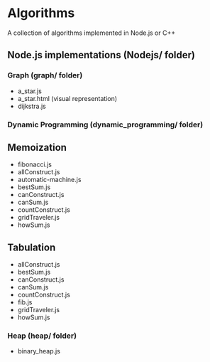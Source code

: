 # Algorithms
A collection of algorithms implemented in Node.js or C++

## Node.js implementations (Nodejs/ folder)

### Graph (graph/ folder)
* a\_star.js
* a\_star.html (visual representation)
* dijkstra.js

### Dynamic Programming (dynamic\_programming/ folder)

## Memoization
* fibonacci.js
* allConstruct.js
* automatic-machine.js
* bestSum.js
* canConstruct.js
* canSum.js
* countConstruct.js
* gridTraveler.js
* howSum.js

## Tabulation
* allConstruct.js
* bestSum.js
* canConstruct.js
* canSum.js
* countConstruct.js
* fib.js
* gridTraveler.js
* howSum.js

### Heap (heap/ folder)
* binary\_heap.js
